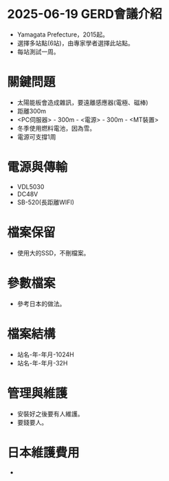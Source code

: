 # 2025-06-19 GERD會議介紹

+ Yamagata Prefecture，2015起。
+ 選擇多站點(6站)，由專家學者選擇此站點。
+ 每站測試一周。

# 關鍵問題
+ 太陽能板會造成雜訊，要遠離感應器(電極、磁棒)
+ 距離300m
+ <PC伺服器> - 300m - <電源> - 300m - <MT裝置>
+ 冬季使用燃料電池，因為雪。
+ 電源可支撐1周

# 電源與傳輸
+ VDL5030
+ DC48V
+ SB-520(長距離WIFI)

# 檔案保留
+ 使用大的SSD，不刪檔案。

# 參數檔案
+ 參考日本的做法。

# 檔案結構
+ 站名-年-年月-1024H
+ 站名-年-年月-32H

# 管理與維護
+ 安裝好之後要有人維護。
+ 要錢要人。

# 日本維護費用
+ 
